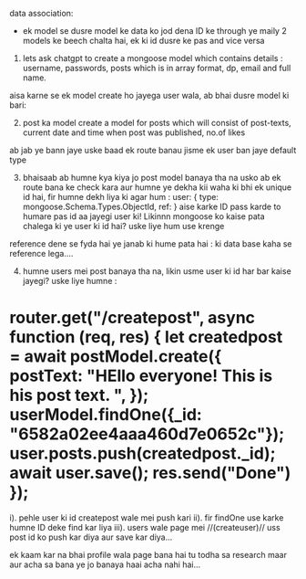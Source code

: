 data association:
- ek model se dusre model ke data ko jod dena ID ke through
ye maily 2 models ke beech chalta hai, ek ki id dusre ke pas and vice versa 

<!-- steps for projects  -->
1. lets ask chatgpt to create a mongoose model which contains details :
username, passwords, posts which is in array format, dp, email and full name.

aisa karne se ek model create ho jayega user wala, ab bhai dusre model ki bari:

2. post ka model 
create a model for posts which will consist of post-texts, current date and time when post was published, no.of likes

ab jab ye bann jaye uske baad ek route banau jisme ek user ban jaye default type 

3. bhaisaab ab humne kya kiya jo post model banaya tha na usko ab ek route bana ke check kara aur humne ye dekha kii waha ki bhi ek unique id hai,
fir humne dekh liya ki agar hum :
 user: {
  type: mongoose.Schema.Types.ObjectId,
  ref: 
  }
aise karke ID pass karde to humare pas id aa jayegi user ki! Likinnn mongoose ko kaise pata chalega ki ye user ki id hai?
uske liye hum use krenge 
<!-- ref -->

reference dene se fyda hai ye janab ki hume pata hai : ki data base kaha se reference lega....

4. humne users mei post banaya tha na, likin usme user ki id har bar kaise jayegi?
uske liye humne :

router.get("/createpost", async function (req, res) {
  let createdpost = await postModel.create({
    postText: "HEllo everyone! This is his post text. ",
    <!-- user:"6582a02ee4aaa460d7e0652c", -->
});
  userModel.findOne({_id: "6582a02ee4aaa460d7e0652c"});
  user.posts.push(createdpost._id);
  await user.save();
  res.send("Done") 
});
=====================================================================
i). pehle user ki id createpost wale mei push kari
ii). fir findOne use karke humne ID deke find kar liya 
iii). users wale page mei //(createuser)// uss post id ko push kar diya aur save kar diya...


ek kaam kar na bhai profile wala page bana hai tu todha sa research maar aur acha sa bana ye jo banaya haai acha nahi hai...